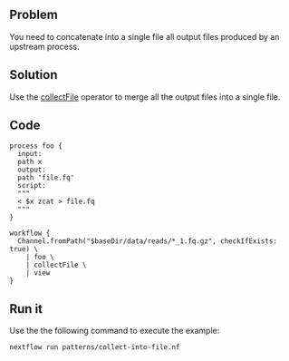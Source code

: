 ## Problem 

You need to concatenate into a single file all output files produced by an upstream process. 

## Solution 

Use the [collectFile](https://www.nextflow.io/docs/latest/operator.html#collectfile) operator to merge all
the output files into a single file. 

## Code

```nextflow
process foo {
  input:
  path x
  output:
  path 'file.fq'
  script:
  """
  < $x zcat > file.fq
  """
}

workflow {
  Channel.fromPath("$baseDir/data/reads/*_1.fq.gz", checkIfExists: true) \
    | foo \
    | collectFile \
    | view
}
```

## Run it

Use the the following command to execute the example:

```bash
nextflow run patterns/collect-into-file.nf
```
